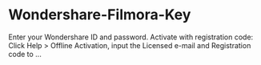 # Wondershare-Filmora-Key
Enter your Wondershare ID and password. Activate with registration code: Click Help > Offline Activation, input the Licensed e-mail and Registration code to ...
